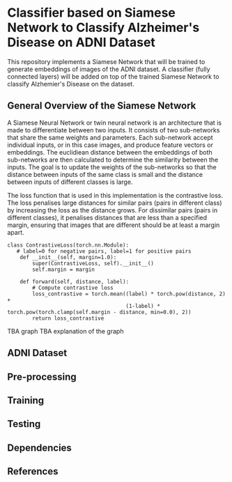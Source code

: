 # Classifier based on Siamese Network to Classify Alzheimer's Disease on ADNI Dataset

This repository implements a Siamese Network that will be trained to generate embeddings of  images of the ADNI dataset. A classifier (fully connected layers) will be added on top of the trained Siamese Network to classify Alzhemier's Disease on the dataset.

## General Overview of the Siamese Network
A Siamese Neural Network or twin neural network is an architecture that is made to differentiate between two inputs. It consists of two sub-networks that share the same weights and parameters. Each sub-network accept individual inputs, or in this case images, and produce feature vectors or embeddings. The euclidiean distance between the embeddings of both sub-networks are then calculated to determine the similarity between the inputs. The goal is to update the weights of the sub-networks so that the distance between inputs of the same class is small and the distance between inputs of different classes is large.

The loss function that is used in this implementation is the contrastive loss. The loss penalises large distances for similar pairs (pairs in different class) by increasing the loss as the distance grows. For dissimilar pairs (pairs in different classes), it penalises distances that are less than a specified margin, ensuring that images that are different should be at least a margin apart.

```
class ContrastiveLoss(torch.nn.Module):
   # label=0 for negative pairs, label=1 for positive pairs
    def __init__(self, margin=1.0):
        super(ContrastiveLoss, self).__init__()
        self.margin = margin

    def forward(self, distance, label):
        # Compute contrastive loss
        loss_contrastive = torch.mean((label) * torch.pow(distance, 2) +
                                      (1-label) * torch.pow(torch.clamp(self.margin - distance, min=0.0), 2))
        return loss_contrastive
```



TBA graph
TBA explanation of the graph

## ADNI Dataset

## Pre-processing

## Training

## Testing

## Dependencies

## References